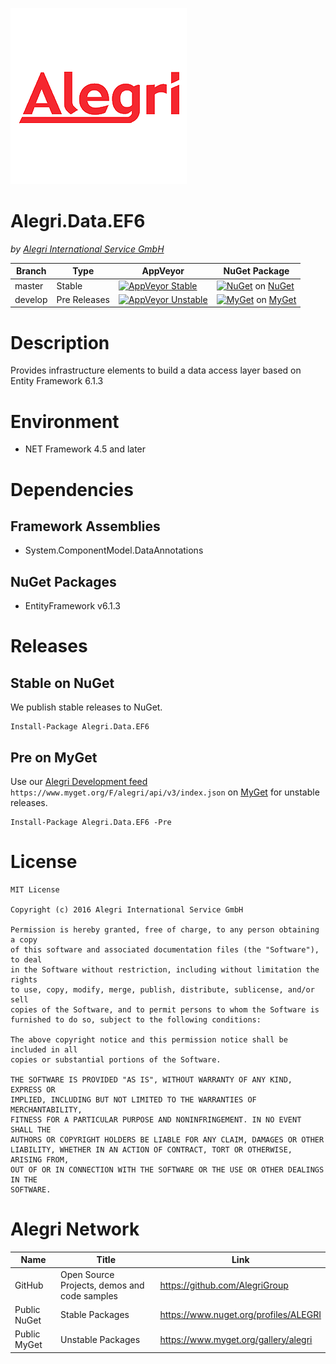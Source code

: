 [![Alegri](https://github.com/AlegriGroup/StaticResources/raw/master/Alegri-Logo.png)](http://www.alegri.eu)

# Alegri.Data.EF6
*by [Alegri International Service GmbH](http://www.alegri.eu)*

| Branch | Type | AppVeyor | NuGet Package |
|---|---|---|---|
|master| Stable |  [![AppVeyor Stable](https://img.shields.io/appveyor/ci/AlegriGroup/Alegri-Data-EF6/master.svg?style=flat-square)](https://ci.appveyor.com/project/AlegriGroup/Alegri-Data-EF6) | [![NuGet](https://img.shields.io/nuget/v/Alegri.Data.EF6.svg?style=flat-square)](https://www.nuget.org/packages/Alegri.Data.EF6) on [NuGet](https://www.nuget.org/packages/Alegri.Data.EF6)|
|develop| Pre Releases | [![AppVeyor Unstable](https://img.shields.io/appveyor/ci/AlegriGroup/Alegri-Data-EF6/develop.svg?style=flat-square)](https://ci.appveyor.com/project/AlegriGroup/Alegri-Data-EF6) | [![MyGet](https://img.shields.io/myget/alegri/vpre/Alegri.Data.EF6.svg?style=flat-square)](https://www.myget.org/feed/alegri/package/nuget/Alegri.Data.EF6) on [MyGet](https://www.myget.org/feed/alegri/package/nuget/Alegri.Data.EF6) | 

# Description
Provides infrastructure elements to build a data access layer based on Entity Framework 6.1.3

# Environment
- NET Framework 4.5 and later

# Dependencies

## Framework Assemblies
- System.ComponentModel.DataAnnotations

## NuGet Packages
- EntityFramework v6.1.3

# Releases

## Stable on NuGet
We publish stable releases to NuGet.

    Install-Package Alegri.Data.EF6

## Pre on MyGet

Use our [Alegri Development feed](https://www.myget.org/gallery/alegri) `https://www.myget.org/F/alegri/api/v3/index.json` on [MyGet](https://www.myget.org/gallery/alegri) for unstable releases.

    Install-Package Alegri.Data.EF6 -Pre

# License

    MIT License

    Copyright (c) 2016 Alegri International Service GmbH

    Permission is hereby granted, free of charge, to any person obtaining a copy
    of this software and associated documentation files (the "Software"), to deal
    in the Software without restriction, including without limitation the rights
    to use, copy, modify, merge, publish, distribute, sublicense, and/or sell
    copies of the Software, and to permit persons to whom the Software is
    furnished to do so, subject to the following conditions:

    The above copyright notice and this permission notice shall be included in all
    copies or substantial portions of the Software.

    THE SOFTWARE IS PROVIDED "AS IS", WITHOUT WARRANTY OF ANY KIND, EXPRESS OR
    IMPLIED, INCLUDING BUT NOT LIMITED TO THE WARRANTIES OF MERCHANTABILITY,
    FITNESS FOR A PARTICULAR PURPOSE AND NONINFRINGEMENT. IN NO EVENT SHALL THE
    AUTHORS OR COPYRIGHT HOLDERS BE LIABLE FOR ANY CLAIM, DAMAGES OR OTHER
    LIABILITY, WHETHER IN AN ACTION OF CONTRACT, TORT OR OTHERWISE, ARISING FROM,
    OUT OF OR IN CONNECTION WITH THE SOFTWARE OR THE USE OR OTHER DEALINGS IN THE
    SOFTWARE.

# Alegri Network

| Name | Title | Link |
|---|---|---|
| GitHub | Open Source Projects, demos and code samples | https://github.com/AlegriGroup |
| Public NuGet | Stable Packages | https://www.nuget.org/profiles/ALEGRI |
| Public MyGet | Unstable Packages | https://www.myget.org/gallery/alegri |